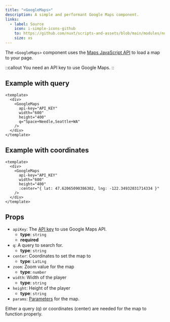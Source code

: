 ```yaml
---
title: "<GoogleMaps>"
description: A simple and performant Google Maps component.
links:
  - label: Source
    icon: i-simple-icons-github
    to: https://github.com/nuxt/scripts-and-assets/blob/main/modules/nuxt-third-party-capital/src/runtime/components/GoogleMaps.ts
    size: xs
---
```


The `<GoogleMaps>` component uses the [Maps JavaScript API](https://developers.google.com/maps/documentation/javascript) to load a map to your page.

::callout
You need an API key to use Google Maps.
::

## Example with query

```vue
<template>
  <div>
    <GoogleMaps
      api-key="API_KEY"
      width="600"
      height="400"
      q="Space+Needle,Seattle+WA"
    />
  </div>
</template>
```

## Example with coordinates

```vue
<template>
  <div>
    <GoogleMaps
      api-key="API_KEY"
      width="600"
      height="400"
      :center="{ lat: 47.62065090386302, lng: -122.34932031714334 }"
    />
  </div>
</template>
```

## Props

- `apiKey`: The [API key](https://developers.google.com/maps/documentation/javascript/get-api-key) to use Google Maps API.
  - **type**: `string`
  - **required**
- `q`: A query to search for.
  - **type**: `string`
- `center`: Coordinates to set the map to
  - **type**: `LatLng`
- `zoom`: Zoom value for the map
  - **type**: `number`
- `width`: Width of the player
  - **type**: `string`
- `height`: Height of the player
  - **type**: `string`
- `params`: [Parameters](https://developers.google.com/maps/documentation/javascript/load-maps-js-api#optional_parameters) for the map.

Either a query (q) or coordinates (center) are needed for the map to function properly.
